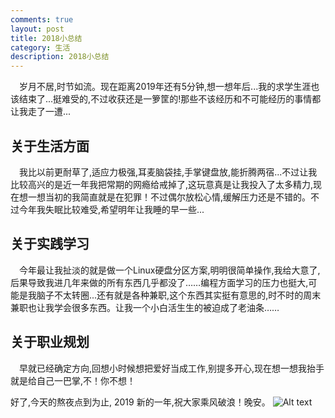 ```yaml
---
comments: true
layout: post
title: 2018小总结
category: 生活
description: 2018小总结
---
```


&emsp;岁月不居,时节如流。现在距离2019年还有5分钟,想一想年后...我的求学生涯也该结束了...挺难受的,不过收获还是一箩筐的!那些不该经历和不可能经历的事情都让我走了一遭...  

## 关于生活方面
&emsp;我比以前更耐草了,适应力极强,耳麦脑袋挂,手掌键盘放,能折腾两宿...不过让我比较高兴的是近一年我把常期的网瘾给戒掉了,这玩意真是让我投入了太多精力,现在想一想当初的我简直就是在犯罪！不过偶尔放松心情,缓解压力还是不错的。不过今年我失眠比较难受,希望明年让我睡的早一些...  

## 关于实践学习
&emsp;今年最让我扯淡的就是做一个Linux硬盘分区方案,明明很简单操作,我给大意了,后果导致我进几年来做的所有东西几乎都没了……编程方面学习的压力也挺大,可能是我脑子不太转圈...还有就是各种兼职,这个东西其实挺有意思的,时不时的周末兼职也让我学会很多东西。让我一个小白活生生的被迫成了老油条……  

## 关于职业规划
&emsp;早就已经确定方向,回想小时候想把爱好当成工作,别提多开心,现在想一想我抬手就是给自己一巴掌,不！你不想！  

好了,今天的熬夜点到为止, 2019 新的一年,祝大家乘风破浪！晚安。
![Alt text](../images/2018-12-31-2018/bainian.png "不知道说什么,给大家拜个早年吧!") 